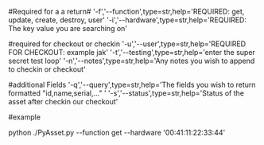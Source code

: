 

#Required for a a return#
'-f','--function',type=str,help='REQUIRED: get, update, create, destroy, user'
'-i','--hardware',type=str,help='REQUIRED: The key value you are searching on'

#required for checkout or checkin
'-u','--user',type=str,help='REQUIRED FOR CHECKOUT: example jak'
'-t','--testing',type=str,help='enter the super secret test loop'
'-n','--notes',type=str,help='Any notes you wish to append to checkin or checkout'

#additional Fields
'-q','--query',type=str,help='The fields you wish to return formatted "id,name,serial,..." '
'-s','--status',type=str,help='Status of the asset after checkin our checkout'

#example

python ./PyAsset.py --function get --hardware '00:41:11:22:33:44'
